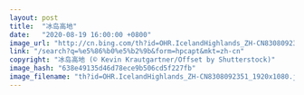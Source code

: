```yaml
---
layout: post
title:  "冰岛高地"
date:   "2020-08-19 16:00:00 +0800"
image_url: "http://cn.bing.com/th?id=OHR.IcelandHighlands_ZH-CN8308092351_1920x1080.jpg&rf=LaDigue_1920x1080.jpg&pid=hp"
link: "/search?q=%e5%86%b0%e5%b2%9b&form=hpcapt&mkt=zh-cn"
copyright: "冰岛高地 (© Kevin Krautgartner/Offset by Shutterstock)"
image_hash: "638e49135d46d78ece9b506cd5f227fb"
image_filename: "th?id=OHR.IcelandHighlands_ZH-CN8308092351_1920x1080.jpg&rf=LaDigue_1920x1080.jpg&pid=hp"
---
```

